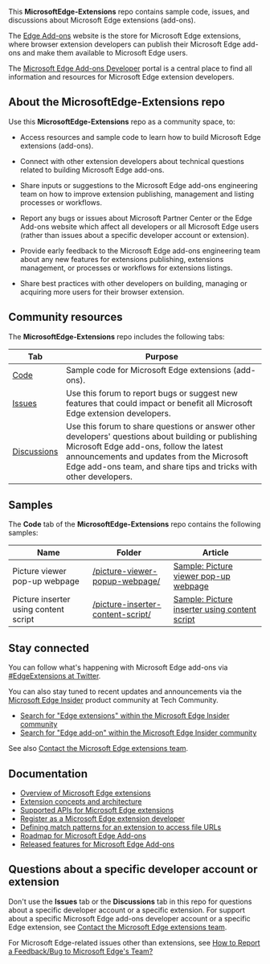 This **MicrosoftEdge-Extensions** repo contains sample code, issues, and discussions about Microsoft Edge extensions (add-ons).

The [Edge Add-ons](https://microsoftedge.microsoft.com/addons/Microsoft-Edge-Extensions-Home)<!-- ok 2025/01/29 --> website is the store for Microsoft Edge extensions, where browser extension developers can publish their Microsoft Edge add-ons and make them available to Microsoft Edge users.

The [Microsoft Edge Add-ons Developer](https://developer.microsoft.com/microsoft-edge/extensions/)<!-- ok 2025/01/29 --> portal is a central place to find all information and resources for Microsoft Edge extension developers.


<!-- ====================================================================== -->
## About the MicrosoftEdge-Extensions repo

Use this **MicrosoftEdge-Extensions** repo as a community space, to:

* Access resources and sample code to learn how to build Microsoft Edge extensions (add-ons).

* Connect with other extension developers about technical questions related to building Microsoft Edge add-ons.

* Share inputs or suggestions to the Microsoft Edge add-ons engineering team on how to improve extension publishing, management and listing processes or workflows.

* Report any bugs or issues about Microsoft Partner Center or the Edge Add-ons website which affect all developers or all Microsoft Edge users (rather than issues about a specific developer account or extension).

* Provide early feedback to the Microsoft Edge add-ons engineering team about any new features for extensions publishing, extensions management, or processes or workflows for extensions listings.

* Share best practices with other developers on building, managing or acquiring more users for their browser extension.


<!-- ====================================================================== -->
## Community resources

The **MicrosoftEdge-Extensions** repo includes the following tabs:

| Tab | Purpose |
| ------------ | ------------ |
| [Code](https://github.com/microsoft/MicrosoftEdge-Extensions/tree/main/Extension-samples)<!-- ok 2025/01/29 --> | Sample code for Microsoft Edge extensions (add-ons). |
| [Issues](https://github.com/microsoft/MicrosoftEdge-Extensions/issues)<!-- ok 2025/01/29 --> | Use this forum to report bugs or suggest new features that could impact or benefit all Microsoft Edge extension developers. |
| [Discussions](https://github.com/microsoft/MicrosoftEdge-Extensions/discussions)<!-- ok 2025/01/29 --> | Use this forum to share questions or answer other developers' questions about building or publishing Microsoft Edge add-ons, follow the latest announcements and updates from the Microsoft Edge add-ons team, and share tips and tricks with other developers. |


<!-- ====================================================================== -->
## Samples

The **Code** tab of the **MicrosoftEdge-Extensions** repo contains the following samples:

| Name | Folder | Article |
| --- | --- | --- |
| Picture viewer pop-up webpage | [/picture-viewer-popup-webpage/](https://github.com/microsoft/MicrosoftEdge-Extensions/tree/main/Extension-samples/picture-viewer-popup-webpage)<!-- ok 2025/01/29 --> | [Sample: Picture viewer pop-up webpage](https://learn.microsoft.com/microsoft-edge/extensions-chromium/getting-started/picture-viewer-popup-webpage)<!-- ok 2025/01/29 --> |
| Picture inserter using content script | [/picture-inserter-content-script/](https://github.com/microsoft/MicrosoftEdge-Extensions/tree/main/Extension-samples/picture-inserter-content-script)<!-- ok 2025/01/29 --> | [Sample: Picture inserter using content script](https://learn.microsoft.com/microsoft-edge/extensions-chromium/getting-started/picture-inserter-content-script)<!-- ok 2025/01/29 --> |


<!-- ====================================================================== -->
## Stay connected

You can follow what's happening with Microsoft Edge add-ons via [#EdgeExtensions at Twitter](https://x.com/search?q=%23EdgeExtensions&src=typed_query&f=live).<!-- ok 2025/01/29 -->
<!-- possible link: https://x.com/msedgedev/ -->

You can also stay tuned to recent updates and announcements via the [Microsoft Edge Insider](https://techcommunity.microsoft.com/category/MicrosoftEdgeInsider) product community at Tech Community.<!-- ok 2025/01/29 -->
* [Search for "Edge extensions" within the Microsoft Edge Insider community](https://techcommunity.microsoft.com/search?q=edge+extensions&location=category%3AMicrosoftEdgeInsider)<!-- 1269 --><!-- ok 2025/01/29 -->
* [Search for "Edge add-on" within the Microsoft Edge Insider community](https://techcommunity.microsoft.com/search?q=edge+add-on&location=category%3AMicrosoftEdgeInsider)<!-- 1108 --><!-- ok 2025/01/29 -->

See also [Contact the Microsoft Edge extensions team](https://learn.microsoft.com/microsoft-edge/extensions-chromium/publish/contact-extensions-team).<!-- ok 2025/01/29 -->


<!-- ====================================================================== -->
## Documentation

* [Overview of Microsoft Edge extensions](https://aka.ms/AboutEdgeAddons)<!-- ok 2025/01/29 -->
* [Extension concepts and architecture](https://aka.ms/EdgeAddonsLearn)<!-- ok 2025/01/29 -->
* [Supported APIs for Microsoft Edge extensions](https://learn.microsoft.com/microsoft-edge/extensions-chromium/developer-guide/api-support)<!-- ok 2025/01/29 .md -->
* [Register as a Microsoft Edge extension developer](https://learn.microsoft.com/microsoft-edge/extensions-chromium/publish/create-dev-account)<!-- ok 2025/01/29 -->
* [Defining match patterns for an extension to access file URLs](https://learn.microsoft.com/microsoft-edge/extensions-chromium/enterprise/match-patterns)<!-- ok 2025/01/29 -->
* [Roadmap for Microsoft Edge Add-ons](https://aka.ms/EdgeAddonsRoadmap)<!-- ok 2025/01/29 -->
* [Released features for Microsoft Edge Add-ons](https://aka.ms/EdgeAddonsReleaseNotes)<!-- ok 2025/01/29 -->
<!-- the 4 aka links are noted in the destination .md file -->


<!-- ====================================================================== -->
## Questions about a specific developer account or extension

Don't use the **Issues** tab or the **Discussions** tab in this repo for questions about a specific developer account or a specific extension.  For support about a specific Microsoft Edge add-ons developer account or a specific Edge extension, see [Contact the Microsoft Edge extensions team](https://learn.microsoft.com/microsoft-edge/extensions-chromium/publish/contact-extensions-team).<!-- ok 2025/01/29 -->

For Microsoft Edge-related issues other than extensions, see [How to Report a Feedback/Bug to Microsoft Edge's Team?](https://answers.microsoft.com/en-us/microsoftedge/forum/all/how-to-report-a-feedbackbug-to-microsoft-edges/20cc8eb5-11bb-43b6-95d1-e004d41ef876)<!-- ok 2025/01/29 -->

